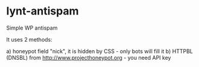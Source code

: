 # lynt-antispam
Simple WP antispam

It uses 2 methods:

a) honeypot field "nick", it is hidden by CSS - only bots will fill it
b) HTTPBL (DNSBL) from http://www.projecthoneypot.org - you need API key
